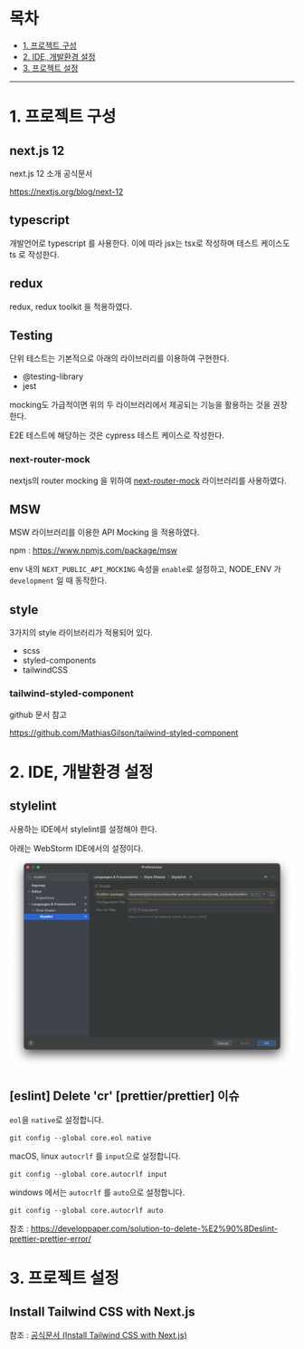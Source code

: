# 목차
- [1. 프로젝트 구성](#1.-프로젝트-구성)
- [2. IDE, 개발환경 설정](#2.-IDE,-개발환경-설정)
- [3. 프로젝트 설정](#3.-프로젝트-설정)
---

# 1. 프로젝트 구성
## next.js 12
next.js 12 소개 공식문서

https://nextjs.org/blog/next-12

## typescript
개발언어로 typescript 를 사용한다. 이에 따라 jsx는 tsx로 작성하며 테스트 케이스도 ts 로 작성한다.

## redux
redux, redux toolkit 을 적용하였다.

## Testing
단위 테스트는 기본적으로 아래의 라이브러리를 이용하여 구현한다.
- @testing-library
- jest

mocking도 가급적이면 위의 두 라이브러리에서 제공되는 기능을 활용하는 것을 권장한다.

E2E 테스트에 해당하는 것은 cypress 테스트 케이스로 작성한다.

### next-router-mock
nextjs의 router mocking 을 위하여 [next-router-mock](https://www.npmjs.com/package) 라이브러리를 사용하였다.

## MSW
MSW 라이브러리를 이용한 API Mocking 을 적용하였다.

npm : https://www.npmjs.com/package/msw

env 내의 `NEXT_PUBLIC_API_MOCKING` 속성을 `enable`로 설정하고, NODE_ENV 가 `development` 일 때 동작한다.

## style
3가지의 style 라이브러리가 적용되어 있다.
- scss
- styled-components
- tailwindCSS


### tailwind-styled-component
github 문서 참고

https://github.com/MathiasGilson/tailwind-styled-component

# 2. IDE, 개발환경 설정
## stylelint
사용하는 IDE에서 stylelint를 설정해야 한다.

아래는 WebStorm IDE에서의 설정이다.
![img.png](document/readme/webstorm_stylelint_settings.png)

## [eslint] Delete 'cr' [prettier/prettier] 이슈
`eol`을 `native`로 설정합니다.
```shell
git config --global core.eol native
```

macOS, linux `autocrlf` 를 `input`으로 설정합니다.
```shell
git config --global core.autocrlf input
```

windows 에서는 `autocrlf` 를 `auto`으로 설정합니다.
```shell
git config --global core.autocrlf auto
```

참조 : https://developpaper.com/solution-to-delete-%E2%90%8Deslint-prettier-prettier-error/

# 3. 프로젝트 설정
## Install Tailwind CSS with Next.js
참조 : [공식문서 (Install Tailwind CSS with Next.js) ](https://tailwindcss.com/docs/guides/nextjs)

